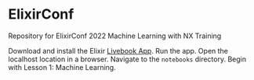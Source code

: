 # ElixirConf

Repository for ElixirConf 2022 Machine Learning with NX Training

Download and install the Elixir [Livebook App](https://livebook.dev/#install). Run the app. Open the localhost location in a browser. Navigate to the `notebooks` directory. Begin with Lesson 1: Machine Learning.
